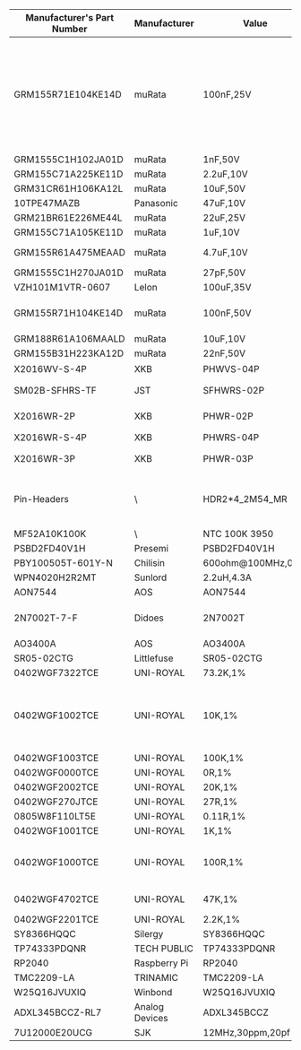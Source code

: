 | Manufacturer's  Part Number | Manufacturer   | Value              | FootPrint                               | Quantity | Part Reference                                               |
| --------------------------- | -------------- | ------------------ | --------------------------------------- | -------- | ------------------------------------------------------------ |
| GRM155R71E104KE14D          | muRata         | 100nF,25V          | 0402                                    | 19       | C1 C12 C13 C24 C25 C26 C27 C28 C29 C30 C33 C34 C35 C36 C40 C43  C44 C47 C48 |
| GRM1555C1H102JA01D          | muRata         | 1nF,50V            | 0402                                    | 1        | C2                                                           |
| GRM155C71A225KE11D          | muRata         | 2.2uF,10V          | 0402                                    | 1        | C3                                                           |
| GRM31CR61H106KA12L          | muRata         | 10uF,50V           | 1206                                    | 2        | C5 C6                                                        |
| 10TPE47MAZB                 | Panasonic      | 47uF,10V           | 3528-21                                 | 1        | C7                                                           |
| GRM21BR61E226ME44L          | muRata         | 22uF,25V           | 0805                                    | 2        | C8 C49                                                       |
| GRM155C71A105KE11D          | muRata         | 1uF,10V            | 0402                                    | 2        | C9 C22                                                       |
| GRM155R61A475MEAAD          | muRata         | 4.7uF,10V          | 0402                                    | 3        | C10 C31 C32                                                  |
| GRM1555C1H270JA01D          | muRata         | 27pF,50V           | 0402                                    | 2        | C11 C14                                                      |
| VZH101M1VTR-0607            | Lelon          | 100uF,35V          | Φ6.3*7.7mm                              | 1        | C15                                                          |
| GRM155R71H104KE14D          | muRata         | 100nF,50V          | 0402                                    | 5        | C16 C17 C18 C21 C23                                          |
| GRM188R61A106MAALD          | muRata         | 10uF,10V           | 0603                                    | 1        | C19                                                          |
| GRM155B31H223KA12D          | muRata         | 22nF,50V           | 0402                                    | 1        | C20                                                          |
| X2016WV-S-4P                | XKB            | PHWVS-04P          | 4-pin,卧式,贴片                         | 1        | CN1                                                          |
| SM02B-SFHRS-TF              | JST            | SFHWRS-02P         | 2-pin,卧式,贴片                         | 2        | CN3 CN17                                                     |
| X2016WR-2P                  | XKB            | PHWR-02P           | 2-pin,卧式,插件                         | 3        | CN6 CN9 CN16                                                 |
| X2016WR-S-4P                | XKB            | PHWRS-04P          | 4-pin,卧式,贴片                         | 1        | CN11                                                         |
| X2016WR-3P                  | XKB            | PHWR-03P           | 3-pin,卧式,插件                         | 2        | CN18 CN19                                                    |
| Pin-Headers                 | \              | HDR2*4_2M54_MR     | 2*4pin,卧式,插件,3u",脚距2.54MM,针长5mm | 1        | CN20                                                         |
| MF52A10K100K                | \              | NTC 100K 3950      | DIP                                     | 1        | CN21                                                         |
| PSBD2FD40V1H                | Presemi        | PSBD2FD40V1H       | DFN1006-2                               | 2        | D1 D2                                                        |
| PBY100505T-601Y-N           | Chilisin       | 600ohm@100MHz,0.7A | 0402                                    | 1        | FB1                                                          |
| WPN4020H2R2MT               | Sunlord        | 2.2uH,4.3A         | 4.0*4.0*2mm                             | 1        | L1                                                           |
| AON7544                     | AOS            | AON7544            | LFPAK33                                 | 1        | Q1                                                           |
| 2N7002T-7-F                 | Didoes         | 2N7002T            | SOT523                                  | 6        | Q2 Q3 Q10 Q11 Q13 Q14                                        |
| AO3400A                     | AOS            | AO3400A            | SOT23-3                                 | 2        | Q6 Q12                                                       |
| SR05-02CTG                  | Littlefuse     | SR05-02CTG         | SOT143                                  | 1        | Q15                                                          |
| 0402WGF7322TCE              | UNI-ROYAL      | 73.2K,1%           | 0402                                    | 1        | R2                                                           |
| 0402WGF1002TCE              | UNI-ROYAL      | 10K,1%             | 0402                                    | 12       | R3 R9 R30 R31 R32 R33 R36 R44 R46 R48 R97 R99                |
| 0402WGF1003TCE              | UNI-ROYAL      | 100K,1%            | 0402                                    | 1        | R7                                                           |
| 0402WGF0000TCE              | UNI-ROYAL      | 0R,1%              | 0402                                    | 1        | R11                                                          |
| 0402WGF2002TCE              | UNI-ROYAL      | 20K,1%             | 0402                                    | 2        | R12 R22                                                      |
| 0402WGF270JTCE              | UNI-ROYAL      | 27R,1%             | 0402                                    | 2        | R15 R16                                                      |
| 0805W8F110LT5E              | UNI-ROYAL      | 0.11R,1%           | 0805                                    | 2        | R23 R25                                                      |
| 0402WGF1001TCE              | UNI-ROYAL      | 1K,1%              | 0402                                    | 2        | R24 R27                                                      |
| 0402WGF1000TCE              | UNI-ROYAL      | 100R,1%            | 0402                                    | 8        | R26 R28 R37 R40 R41 R42 R45 R47                              |
| 0402WGF4702TCE              | UNI-ROYAL      | 47K,1%             | 0402                                    | 3        | R34 R98 R100                                                 |
| 0402WGF2201TCE              | UNI-ROYAL      | 2.2K,1%            | 0402                                    | 2        | R35 R43                                                      |
| SY8366HQQC                  | Silergy        | SY8366HQQC         | QFN12,0.45mm                            | 1        | U1                                                           |
| TP74333PDQNR                | TECH PUBLIC    | TP74333PDQNR       | DFN4,0.65mm                             | 1        | U2                                                           |
| RP2040                      | Raspberry Pi   | RP2040             | QFN56,0.4mm                             | 1        | U3                                                           |
| TMC2209-LA                  | TRINAMIC       | TMC2209-LA         | QFN28,0.5mm                             | 1        | U4                                                           |
| W25Q16JVUXIQ                | Winbond        | W25Q16JVUXIQ       | DFN8,0.5mm                              | 1        | U5                                                           |
| ADXL345BCCZ-RL7             | Analog Devices | ADXL345BCCZ        | LGA14,0.8mm                             | 1        | U6                                                           |
| 7U12000E20UCG               | SJK            | 12MHz,30ppm,20pf   | 3225                                    | 1        | Y1                                                           |
